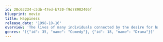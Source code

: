 ```yaml
---
id: 28c63234-c5db-47ed-b720-f9d78902405f
blueprint: movie
title: Happiness
release_date: '1998-10-16'
overview: 'The lives of many individuals connected by the desire for happiness, often from sources usually considered dark or evil.'
genres: '[{"id": 35, "name": "Comedy"}, {"id": 18, "name": "Drama"}]'
---
```

